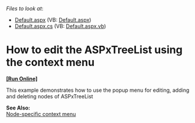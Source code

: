 <!-- default file list -->
*Files to look at*:

* [Default.aspx](./CS/Default.aspx) (VB: [Default.aspx](./VB/Default.aspx))
* [Default.aspx.cs](./CS/Default.aspx.cs) (VB: [Default.aspx.vb](./VB/Default.aspx.vb))
<!-- default file list end -->
# How to edit the ASPxTreeList using the context menu
<!-- run online -->
**[[Run Online]](https://codecentral.devexpress.com/e952/)**
<!-- run online end -->


<p>This example demonstrates how to use the popup menu for editing, adding and deleting nodes of ASPxTreeList</p><p><strong>See Also:</strong><br />
<a href="https://www.devexpress.com/Support/Center/p/E145">Node-specific context menu</a></p>

<br/>


